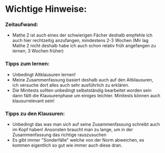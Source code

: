 # Wichtige Hinweise:

### Zeitaufwand: 
- Mathe 2 ist auch eines der schwierigen Fächer deshalb empfehle ich auch hier rechtzeitig anzufangen, mindestens 2-3 Wochen (Mir lag Mathe 2 nicht deshalb habe ich auch schon relativ früh angefangen zu lernen, 3 Wochen früher)

### Tipps zum lernen:
- Unbedingt Altklausuren lernen!
- Meine Zusammenfassung basiert deshalb auch auf den Altklausuren, ich versuche dort alles auch sehr ausführlich zu erklären.
- Die Minitests sollten unbedingt selbstständig bearbeitet worden sein dann fällt die Klausurenphase um einiges leichter. Minitests können auch klausurrelevant sein!

### Tipps zu den Klausuren: 
- Unbedingt das was man sich auf seine Zusammenfassung schreibt auch im Kopf haben! Ansonsten braucht man zu lange, um in der Zusammenfassung das richtige rauszusuchen
- Es gibt immer "Sonderfälle" welche von der Norm abweichen, es kommen eigentlich so gut wie immer auch diese dran.




